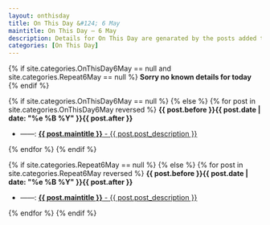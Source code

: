 ```yaml
---
layout: onthisday
title: On This Day &#124; 6 May
maintitle: On This Day — 6 May
description: Details for On This Day are genarated by the posts added to the website so the content is subject to changes/updates over time.
categories: [On This Day]
---
```


{% if site.categories.OnThisDay6May == null and site.categories.Repeat6May == null %}
<strong>Sorry no known details for today</strong>
{% endif %}

{% if site.categories.OnThisDay6May == null %}
{% else %}
{% for post in site.categories.OnThisDay6May reversed %}
<strong>{{ post.before }}{{ post.date | date: "%e %B %Y" }}{{ post.after }}</strong>
<ul>
<li> ——: <a href="{{ post.url }}"><strong>{{ post.maintitle }}</strong> - {{ post.post_description }}</a></li>
</ul>
{% endfor %}
{% endif %}

{% if site.categories.Repeat6May == null %}
{% else %}
{% for post in site.categories.Repeat6May reversed %}
<strong>{{ post.before }}{{ post.date | date: "%e %B %Y" }}{{ post.after }}</strong>
<ul>
<li> ——: <a href="{{ post.url }}"><strong>{{ post.maintitle }}</strong> - {{ post.post_description }}</a></li>
</ul>
{% endfor %}
{% endif %}
